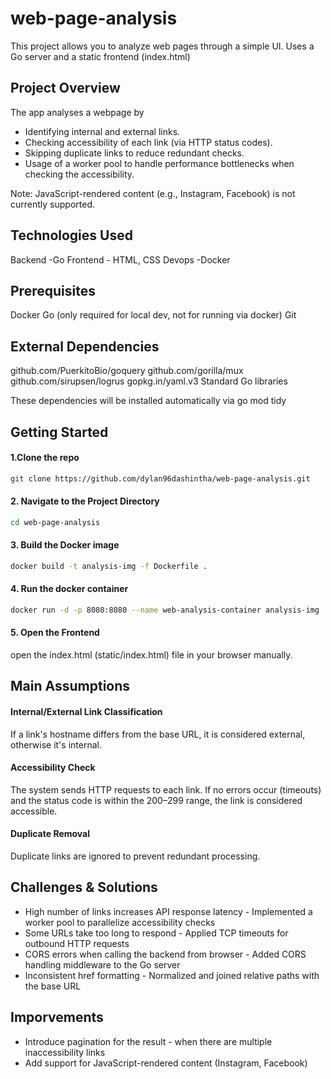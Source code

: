 # web-page-analysis
This project allows you to analyze web pages through a simple UI. Uses a Go server and a static frontend (index.html)

## Project Overview
The app analyses a webpage by
  * Identifying internal and external links.
  * Checking accessibility of each link (via HTTP status codes).
  * Skipping duplicate links to reduce redundant checks.
  * Usage of a worker pool to handle performance bottlenecks when checking the accessibility.

Note: JavaScript-rendered content (e.g., Instagram, Facebook) is not currently supported.

## Technologies Used
Backend -Go
Frontend - HTML, CSS
Devops -Docker

## Prerequisites
Docker
Go (only required for local dev, not for running via docker)
Git

## External Dependencies
github.com/PuerkitoBio/goquery
github.com/gorilla/mux
github.com/sirupsen/logrus
gopkg.in/yaml.v3
Standard Go libraries

These dependencies will be installed automatically via go mod tidy

## Getting Started

#### 1.Clone the repo
```bash
git clone https://github.com/dylan96dashintha/web-page-analysis.git
```

#### 2. Navigate to the Project Directory
```bash
cd web-page-analysis
```

#### 3. Build the Docker image
```bash
docker build -t analysis-img -f Dockerfile .
```

#### 4. Run the docker container
```bash
docker run -d -p 8080:8080 --name web-analysis-container analysis-img
```

#### 5. Open the Frontend
open the index.html (static/index.html) file in your browser manually.

## Main Assumptions

#### Internal/External Link Classification
If a link's hostname differs from the base URL, it is considered external, otherwise it's internal.

#### Accessibility Check
The system sends HTTP requests to each link. If no errors occur (timeouts) and the status code is within the 200–299 range, the link is considered accessible.

#### Duplicate Removal
Duplicate links are ignored to prevent redundant processing.

## Challenges & Solutions

* High number of links increases API response latency - Implemented a worker pool to parallelize accessibility checks
* Some URLs take too long to respond - Applied TCP timeouts for outbound HTTP requests
* CORS errors when calling the backend from browser - Added CORS handling middleware to the Go server
* Inconsistent href formatting	- Normalized and joined relative paths with the base URL

## Imporvements

* Introduce pagination for the result - when there are multiple inaccessibility links
* Add support for JavaScript-rendered content (Instagram, Facebook)

